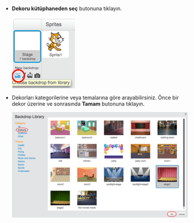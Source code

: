 + **Dekoru kütüphaneden seç** butonuna tıklayın.
    
    ![ekran görüntüsü](images/stage-choose.png)

+ Dekorları kategorilerine veya temalarına göre arayabilirsiniz. Önce bir dekor üzerine ve sonrasında **Tamam** butonuna tıklayın.
    
    ![ekran görüntüsü](images/backdrop.png)